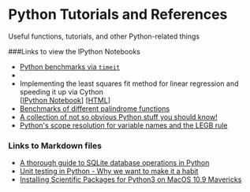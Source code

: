 Python Tutorials and References
================

Useful functions, tutorials, and other Python-related things


###Links to view the IPython Notebooks

- [Python benchmarks via `timeit`](http://nbviewer.ipython.org/github/rasbt/python_reference/blob/master/benchmarks/timeit_tests.ipynb?create=1)
-   
- Implementing the least squares fit method for linear regression and speeding it up via Cython  
  [[IPython Notebook](http://nbviewer.ipython.org/github/rasbt/python_reference/blob/master/benchmarks/cython_least_squares.ipynb?create=1)] [[HTML]()]
- [Benchmarks of different palindrome functions](http://nbviewer.ipython.org/github/rasbt/python_reference/blob/master/benchmarks/palindrome_timeit.ipynb?create=1)
- [A collection of not so obvious Python stuff you should know!](http://nbviewer.ipython.org/github/rasbt/python_reference/blob/master/not_so_obvious_python_stuff.ipynb?create=1)
- [Python's scope resolution for variable names and the LEGB rule](http://nbviewer.ipython.org/github/rasbt/python_reference/blob/master/tutorials/scope_resolution_legb_rule.ipynb?create=1)

### Links to Markdown files
- [A thorough guide to SQLite database operations in Python](./sqlite3_howto/README.md)
- [Unit testing in Python - Why we want to make it a habit](./tutorials/unit_testing.md)
- [Installing Scientific Packages for Python3 on MacOS 10.9 Mavericks](./tutorials/installing_scientific_packages.md)

